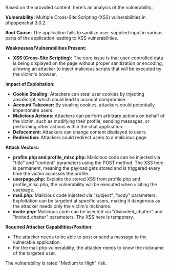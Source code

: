 Based on the provided content, here's an analysis of the vulnerability:

**Vulnerability:** Multiple Cross-Site Scripting (XSS) vulnerabilities in phpopenchat 3.0.2.

**Root Cause:** The application fails to sanitize user-supplied input in various parts of the application leading to XSS vulnerabilities.

**Weaknesses/Vulnerabilities Present:**
*   **XSS (Cross-Site Scripting):** The core issue is that user-controlled data is being displayed on the page without proper sanitization or encoding, allowing an attacker to inject malicious scripts that will be executed by the victim's browser.

**Impact of Exploitation:**
*   **Cookie Stealing:** Attackers can steal user cookies by injecting JavaScript, which could lead to account compromise.
*   **Account Takeover:** By stealing cookies, attackers could potentially impersonate users.
*   **Malicious Actions:** Attackers can perform arbitrary actions on behalf of the victim, such as modifying their profile, sending messages, or performing other actions within the chat application.
*   **Defacement:** Attackers can change content displayed to users.
*   **Redirection:** Attackers could redirect users to a malicious page

**Attack Vectors:**
*   **profile.php and profile_misc.php:** Malicious code can be injected via "title" and "content" parameters using the POST method. The XSS here is permanent, meaning the payload gets stored and is triggered every time the victim accesses the profile.
*   **userpage.php:** Exploits the stored XSS from profile.php and profile_misc.php, the vulnerability will be executed when visiting the userpage.
*   **mail.php:** Malicious code injected via "subject", "body" parameters. Exploitation can be targeted at specific users, making it dangerous as the attacker needs only the victim's nickname.
*    **invite.php:** Malicious code can be injected via "disinvited_chatter" and "invited_chatter" parameters. The XSS here is temporary.

**Required Attacker Capabilities/Position:**
*   The attacker needs to be able to post or send a message to the vulnerable application.
*   For the mail.php vulnerability, the attacker needs to know the nickname of the targeted user.

The vulnerability is rated "Medium to High" risk.